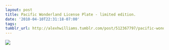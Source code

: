 ```yaml
---
layout: post
title: Pacific Wonderland License Plate - limited edition. 
date: '2010-04-10T22:31:18-07:00'
tags: 
tumblr_url: http://alexhwilliams.tumblr.com/post/512367797/pacific-wonderland-license-plate-limited
---
```

<img src="http://24.media.tumblr.com/tumblr_l0p606RxVo1qz5a5ao1_500.jpg"/>

